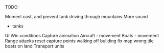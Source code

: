 TODO:

Moment cost, and prevent tank driving through mountains
More sound
 - tanks

UI
Win conditions
Capture animation
Aircraft - movement
Boats - movement
Range attacks
reset capture points walking off building
fix map wrong tile
boats on land
Transport units